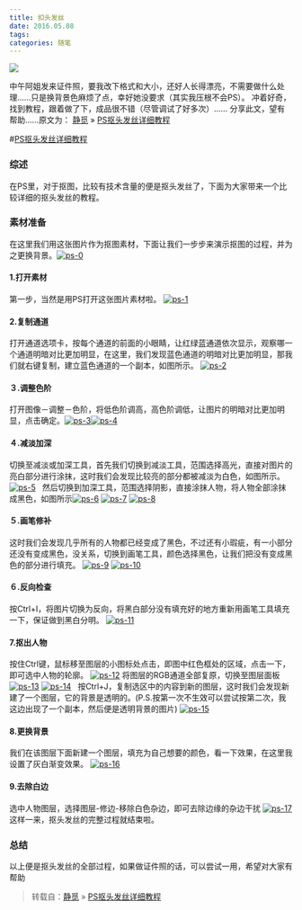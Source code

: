 ```yaml
---
title: 扣头发丝
date: 2016.05.08
tags: 
categories: 随笔
---
```


[![ ](http://upload-images.jianshu.io/upload_images/1171873-8decbc7debca5ee4.jpg?imageMogr2/auto-orient/strip%7CimageView2/2/w/1240)](http://yamida.org/2016/04/28/%e6%8a%a0%e5%a4%b4%e5%8f%91%e4%b8%9d%ef%bc%88%e8%bd%ac%e8%bd%bd%ef%bc%89/)


中午阿姐发来证件照，要我改下格式和大小，还好人长得漂亮，不需要做什么处理……只是换背景色麻烦了点，幸好她没要求（其实我压根不会PS）。
冲着好奇，找到教程，跟着做了下，成品很不错（尽管调试了好多次）……
分享此文，望有帮助……原文为：
[静觅](http://cuiqingcai.com/) » [PS抠头发丝详细教程](http://cuiqingcai.com/1415.html)


#[PS抠头发丝详细教程](http://cuiqingcai.com/1415.html)
### 综述
在PS里，对于抠图，比较有技术含量的便是抠头发丝了，下面为大家带来一个比较详细的抠头发丝的教程。

### 素材准备
在这里我们用这张图片作为抠图素材，下面让我们一步步来演示抠图的过程，并为之更换背景。[![ps-0](http://upload-images.jianshu.io/upload_images/1171873-4202a5104dbcd810.jpg?imageMogr2/auto-orient/strip%7CimageView2/2/w/1240)](http://7xn7w0.com1.z0.glb.clouddn.com/wp-content/uploads/2016/04/ps-0.jpg)
 
#### 1.打开素材
第一步，当然是用PS打开这张图片素材啦。
[![ps-1](http://upload-images.jianshu.io/upload_images/1171873-93915dc31032f90c.jpg?imageMogr2/auto-orient/strip%7CimageView2/2/w/1240)](http://7xn7w0.com1.z0.glb.clouddn.com/wp-content/uploads/2016/04/ps-1.jpg)
#### 2.复制通道
打开通道选项卡，按每个通道的前面的小眼睛，让红绿蓝通道依次显示，观察哪一个通道明暗对比更加明显，在这里，我们发现蓝色通道的明暗对比更加明显，那我们就右键复制，建立蓝色通道的一个副本，如图所示。
[![ps-2](http://upload-images.jianshu.io/upload_images/1171873-0bfe11fcf8b39865.jpg?imageMogr2/auto-orient/strip%7CimageView2/2/w/1240)](http://7xn7w0.com1.z0.glb.clouddn.com/wp-content/uploads/2016/04/ps-2.jpg)
#### ３.调整色阶
打开图像－调整－色阶，将低色阶调高，高色阶调低，让图片的明暗对比更加明显，点击确定。[![ps-3](http://upload-images.jianshu.io/upload_images/1171873-3f1fe1a0baef6249.png?imageMogr2/auto-orient/strip%7CimageView2/2/w/1240)](http://7xn7w0.com1.z0.glb.clouddn.com/wp-content/uploads/2016/04/ps-3.png)[![ps-4](http://upload-images.jianshu.io/upload_images/1171873-cac117cef59f87dc.jpg?imageMogr2/auto-orient/strip%7CimageView2/2/w/1240)](http://7xn7w0.com1.z0.glb.clouddn.com/wp-content/uploads/2016/04/ps-4.jpg)
#### ４.减淡加深
切换至减淡或加深工具，首先我们切换到减淡工具，范围选择高光，直接对图片的亮白部分进行涂抹，这时我们会发现比较亮的部分都被减淡为白色，如图所示。
[![ps-5](http://upload-images.jianshu.io/upload_images/1171873-1dbc976c243b2168.jpg?imageMogr2/auto-orient/strip%7CimageView2/2/w/1240)](http://7xn7w0.com1.z0.glb.clouddn.com/wp-content/uploads/2016/04/ps-5.jpg)
 
然后切换到加深工具，范围选择阴影，直接涂抹人物，将人物全部涂抹成黑色，如图所示[![ps-6](http://upload-images.jianshu.io/upload_images/1171873-1b18a0b1c65de851.jpg?imageMogr2/auto-orient/strip%7CimageView2/2/w/1240)](http://7xn7w0.com1.z0.glb.clouddn.com/wp-content/uploads/2016/04/ps-6.jpg)
[![ps-7](http://upload-images.jianshu.io/upload_images/1171873-7210cfc93bb15342.jpg?imageMogr2/auto-orient/strip%7CimageView2/2/w/1240)](http://7xn7w0.com1.z0.glb.clouddn.com/wp-content/uploads/2016/04/ps-7.jpg)
[![ps-8](http://upload-images.jianshu.io/upload_images/1171873-3810ef8d22626a5a.jpg?imageMogr2/auto-orient/strip%7CimageView2/2/w/1240)](http://7xn7w0.com1.z0.glb.clouddn.com/wp-content/uploads/2016/04/ps-8.jpg)
#### ５.画笔修补
这时我们会发现几乎所有的人物都已经变成了黑色，不过还有小瑕疵，有一小部分还没有变成黑色，没关系，切换到画笔工具，颜色选择黑色，让我们把没有变成黑色的部分进行填充。
[![ps-9](http://upload-images.jianshu.io/upload_images/1171873-67d0c8cced4529df.jpg?imageMogr2/auto-orient/strip%7CimageView2/2/w/1240)](http://7xn7w0.com1.z0.glb.clouddn.com/wp-content/uploads/2016/04/ps-9.jpg)
[![ps-10](http://upload-images.jianshu.io/upload_images/1171873-4dde4b4869cfd8a6.jpg?imageMogr2/auto-orient/strip%7CimageView2/2/w/1240)](http://7xn7w0.com1.z0.glb.clouddn.com/wp-content/uploads/2016/04/ps-10.jpg)
#### ６.反向检查
按Ctrl+I，将图片切换为反向，将黑白部分没有填充好的地方重新用画笔工具填充一下，保证做到黑白分明。
[![ps-11](http://upload-images.jianshu.io/upload_images/1171873-310cd83f3a0cd2ae.jpg?imageMogr2/auto-orient/strip%7CimageView2/2/w/1240)](http://7xn7w0.com1.z0.glb.clouddn.com/wp-content/uploads/2016/04/ps-11.jpg)
#### 7.抠出人物
按住Ctrl键，鼠标移至图层的小图标处点击，即图中红色框处的区域，点击一下，即可选中人物的轮廓。
[![ps-12](http://upload-images.jianshu.io/upload_images/1171873-6c4ae315f8474159.jpg?imageMogr2/auto-orient/strip%7CimageView2/2/w/1240)](http://7xn7w0.com1.z0.glb.clouddn.com/wp-content/uploads/2016/04/ps-12.jpg)
将图层的RGB通道全部复原，切换至图层面板
[![ps-13](http://upload-images.jianshu.io/upload_images/1171873-052557298c16cf4e.jpg?imageMogr2/auto-orient/strip%7CimageView2/2/w/1240)](http://7xn7w0.com1.z0.glb.clouddn.com/wp-content/uploads/2016/04/ps-13.jpg)
[![ps-14](http://upload-images.jianshu.io/upload_images/1171873-3c78dae9ceefa30a.jpg?imageMogr2/auto-orient/strip%7CimageView2/2/w/1240)](http://7xn7w0.com1.z0.glb.clouddn.com/wp-content/uploads/2016/04/ps-14.jpg)
 
按Ctrl+J，复制选区中的内容到新的图层，这时我们会发现新建了一个图层，它的背景是透明的。(P.S.按第一次不生效可以尝试按第二次，我这边出现了一个副本，然后便是透明背景的图片)
[![ps-15](http://upload-images.jianshu.io/upload_images/1171873-f0ce6064b9d1d1e8.jpg?imageMogr2/auto-orient/strip%7CimageView2/2/w/1240)](http://7xn7w0.com1.z0.glb.clouddn.com/wp-content/uploads/2016/04/ps-15.jpg)
#### 8.更换背景
我们在该图层下面新建一个图层，填充为自己想要的颜色，看一下效果，在这里我设置了灰白渐变效果。
[![ps-16](http://upload-images.jianshu.io/upload_images/1171873-4e06d8dc9c170fe2.jpg?imageMogr2/auto-orient/strip%7CimageView2/2/w/1240)](http://7xn7w0.com1.z0.glb.clouddn.com/wp-content/uploads/2016/04/ps-16.jpg)
#### 9.去除白边
选中人物图层，选择图层-修边-移除白色杂边，即可去除边缘的杂边干扰
[![ps-17](http://upload-images.jianshu.io/upload_images/1171873-457ca19943981fc3.jpg?imageMogr2/auto-orient/strip%7CimageView2/2/w/1240)](http://7xn7w0.com1.z0.glb.clouddn.com/wp-content/uploads/2016/04/ps-17.jpg)
这样一来，抠头发丝的完整过程就结束啦。

### 总结
以上便是抠头发丝的全部过程，如果做证件照的话，可以尝试一用，希望对大家有帮助
>转载自：[静觅](http://cuiqingcai.com/) » [PS抠头发丝详细教程](http://cuiqingcai.com/1415.html)

